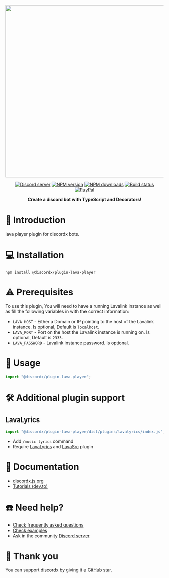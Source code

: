 <div>
  <p align="center">
    <a href="https://discordx.js.org" target="_blank" rel="nofollow">
      <img src="https://discordx.js.org/discordx.svg" width="546" />
    </a>
  </p>
  <div align="center" class="badge-container">
    <a href="https://discordx.js.org/discord"
      ><img
        src="https://img.shields.io/discord/874802018361950248?color=5865F2&logo=discord&logoColor=white"
        alt="Discord server"
    /></a>
    <a href="https://www.npmjs.com/package/@discordx/plugin-lava-player"
      ><img
        src="https://img.shields.io/npm/v/@discordx/plugin-lava-player.svg?maxAge=3600"
        alt="NPM version"
    /></a>
    <a href="https://www.npmjs.com/package/@discordx/plugin-lava-player"
      ><img
        src="https://img.shields.io/npm/dt/@discordx/plugin-lava-player.svg?maxAge=3600"
        alt="NPM downloads"
    /></a>
    <a href="https://github.com/discordx-ts/discordx/actions"
      ><img
        src="https://github.com/discordx-ts/discordx/workflows/Build/badge.svg"
        alt="Build status"
    /></a>
    <a href="https://www.paypal.me/vijayxmeena"
      ><img
        src="https://img.shields.io/badge/donate-paypal-F96854.svg"
        alt="PayPal"
    /></a>
  </div>
  <p align="center">
    <b> Create a discord bot with TypeScript and Decorators! </b>
  </p>
</div>

# 📖 Introduction

lava player plugin for discordx bots.

# 💻 Installation

```
npm install @discordx/plugin-lava-player
```

# ⚠️ Prerequisites

To use this plugin, You will need to have a running Lavalink instance as well as fill the following variables in with the correct information:

- `LAVA_HOST` - Either a Domain or IP pointing to the host of the Lavalink instance. Is optional, Default is `localhost`.
- `LAVA_PORT` - Port on the host the Lavalink instance is running on. Is optional, Default is `2333`.
- `LAVA_PASSWORD` - Lavalink instance password. Is optional.

# 📄 Usage

```ts
import "@discordx/plugin-lava-player";
```

# 🛠️ Additional plugin support

## LavaLyrics

```ts
import "@discordx/plugin-lava-player/dist/plugins/lavalyrics/index.js";
```

- Add `/music lyrics` command
- Require [LavaLyrics](https://github.com/topi314/LavaLyrics) and [LavaSrc](https://github.com/topi314/LavaSrc) plugin

# 📜 Documentation

- [discordx.js.org](https://discordx.js.org)
- [Tutorials (dev.to)](https://dev.to/samarmeena/series/14317)

# ☎️ Need help?

- [Check frequently asked questions](https://discordx.js.org/docs/faq)
- [Check examples](https://github.com/discordx-ts/discordx/tree/main/packages/discordx/examples)
- Ask in the community [Discord server](https://discordx.js.org/discord)

# 💖 Thank you

You can support [discordx](https://www.npmjs.com/package/discordx) by giving it a [GitHub](https://github.com/discordx-ts/discordx) star.
